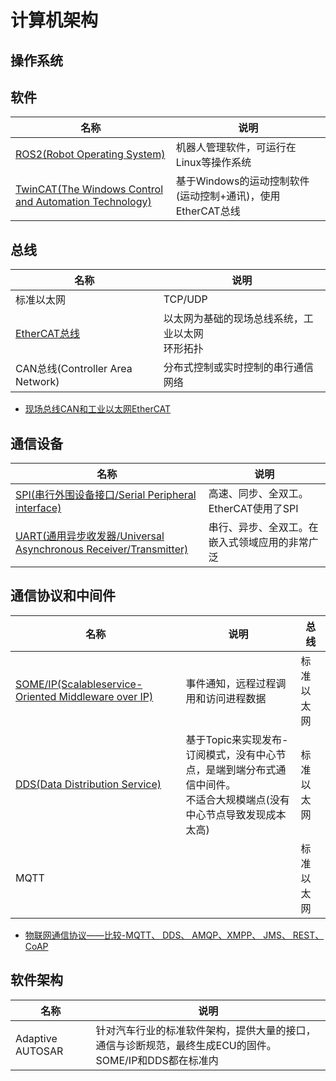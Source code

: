 # 计算机架构
## 操作系统

## 软件
| 名称 | 说明 |
| - | - |
| [ROS2(Robot Operating System)](/rtos/ros) | 机器人管理软件，可运行在Linux等操作系统 |
| [TwinCAT(The Windows Control and Automation Technology)](/rtos/twincat) | 基于Windows的运动控制软件(运动控制+通讯)，使用EtherCAT总线 |

## 总线
| 名称 | 说明 |
| - | - |
| 标准以太网 | TCP/UDP |
| [EtherCAT总线](https://zhuanlan.zhihu.com/p/80572311) | 以太网为基础的现场总线系统，工业以太网 <br> 环形拓扑 |
| CAN总线(Controller Area Network) | 分布式控制或实时控制的串行通信网络 |  

* [现场总线CAN和工业以太网EtherCAT](https://blog.csdn.net/weixin_37863258/article/details/109556747)

## 通信设备
| 名称 | 说明 |
| - | - |
| [SPI(串行外围设备接口/Serial Peripheral interface)](https://zhuanlan.zhihu.com/p/150121520) | 高速、同步、全双工。EtherCAT使用了SPI |
| [UART(通用异步收发器/Universal Asynchronous Receiver/Transmitter)](https://zhuanlan.zhihu.com/p/150504364) | 串行、异步、全双工。在嵌入式领域应用的非常广泛 |

## 通信协议和中间件
| 名称 | 说明 | 总线 |
| - | - | - |
| [SOME/IP(Scalableservice-Oriented Middleware over IP)](https://zhuanlan.zhihu.com/p/253077443) | 事件通知，远程过程调用和访问进程数据 | 标准以太网 |
| [DDS(Data Distribution Service)](/os/sw_component/dds) | 基于Topic来实现发布-订阅模式，没有中心节点，是端到端分布式通信中间件。 <br> 不适合大规模端点(没有中心节点导致发现成本太高) | 标准以太网 |
| MQTT |  | 标准以太网 |

* [物联网通信协议——比较-MQTT、 DDS、 AMQP、XMPP、 JMS、 REST、 CoAP](https://www.cnblogs.com/saryli/p/9742709.html)

## 软件架构
| 名称 | 说明 |
| - | - |
| Adaptive AUTOSAR | 针对汽车行业的标准软件架构，提供大量的接口，通信与诊断规范，最终生成ECU的固件。 <br> SOME/IP和DDS都在标准内 |

